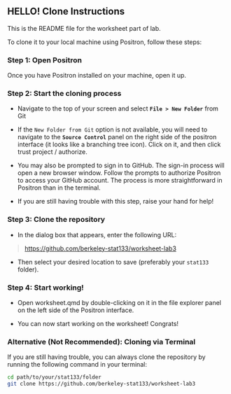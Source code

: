 ## HELLO! Clone Instructions

This is the README file for the worksheet part of lab. 

To clone it to your local machine using Positron, follow these steps:


### Step 1: Open Positron

Once you have Positron installed on your machine, open it up.

### Step 2: Start the cloning process

- Navigate to the top of your screen and select **`File > New Folder`** from Git

- If the `New Folder from Git` option is not available, you will need to navigate to the **`Source Control`** panel on the right side of the positron interface (it looks like a branching tree icon). Click on it, and then click trust project / authorize.

- You may also be prompted to sign in to GitHub. The sign-in process will open a new browser window. Follow the prompts to authorize Positron to access your GitHub account. The process is more straightforward in Positron than in the terminal.

- If you are still having trouble with this step, raise your hand for help!

### Step 3: Clone the repository

- In the dialog box that appears, enter the following URL:

> https://github.com/berkeley-stat133/worksheet-lab3

- Then select your desired location to save (preferably your `stat133` folder).

### Step 4: Start working!

- Open worksheet.qmd by double-clicking on it in the file explorer panel on the left side of the Positron interface.

- You can now start working on the worksheet! Congrats!

### Alternative (Not Recommended): Cloning via Terminal

If you are still having trouble, you can always clone the repository by running the following command in your terminal:

```bash
cd path/to/your/stat133/folder
git clone https://github.com/berkeley-stat133/worksheet-lab3
```
